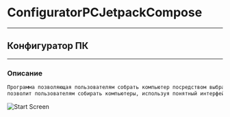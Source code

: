 # ConfiguratorPCJetpackCompose
---
## Конфигуратор ПК
---
### Описание

```diff
Программа позволяющая пользователям собрать компьютер посредством выбранных совместимых комплектующих. Разрабатываемое приложение 
позволит пользователям собирать компьютеры, используя понятный интерфейс.
```

![Start Screen](https://user-images.githubusercontent.com/96525915/195094016-39bd64eb-7cf7-491e-940f-b6267c150a9c.png)
